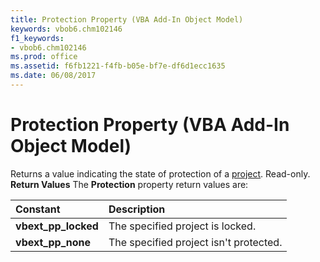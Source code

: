 ```yaml
---
title: Protection Property (VBA Add-In Object Model)
keywords: vbob6.chm102146
f1_keywords:
- vbob6.chm102146
ms.prod: office
ms.assetid: f6fb1221-f4fb-b05e-bf7e-df6d1ecc1635
ms.date: 06/08/2017
---
```



# Protection Property (VBA Add-In Object Model)



Returns a value indicating the state of protection of a [project](vbe-glossary.md). Read-only.
 **Return Values**
The  **Protection** property return values are:


|**Constant**|**Description**|
|:-----|:-----|
|**vbext_pp_locked**|The specified project is locked.|
|**vbext_pp_none**|The specified project isn't protected.|

